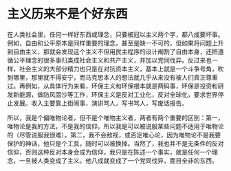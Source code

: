 # 主义历来不是个好东西

在人类社会里，任何一样好东西或理念，只要被冠以主义两个字，都八成要坏事。例如，自由和公平原本是同样重要的理念，甚至是缺一不可的，但如果将问题上升到自由主义，那就会发现这个主义不但用民主程序的设计阉割了自由本身，还把遵循公平理念的很多事归类成社会主义和共产主义，并加以党同伐异。反过来也一样，社会主义的大部分精力也只是在对抗资本主义，基本上就是一个斗争号角，吹到哪里，那里就不得安宁，而马克思本人的想法就几乎从来没有被人们真正尊重过。再例如，从具体行为来看，环保主义和环保根本就是两码事，环保是投资和研发新能源，做防风固沙等工作，环保主义是反对工业化，反对全球化，要求世界停止发展。收入主要靠上街闹事，演讲骂人，写书骂人，写废话报告。

所以，我是个偏唯物论者，但不是个唯物主义者，两者有两个重要的区别：第一，唯物论是我的方法，不是我的信仰，所以我是可以被说服某些问题不适用于唯物论的（尽管说服我很难）。第二，我不会敌视，或否定唯心论，因为唯物论不是我要保护的神话，他只是个工具，随时可以被换掉。当然了，我也并不是无条件的反对信仰，否则这种反对本身会成为信仰，我只是在陈述一个事实，就是任何一个理念，一旦被人类变成了主义。他八成就变成了一个党同伐异，面目全非的东西。

